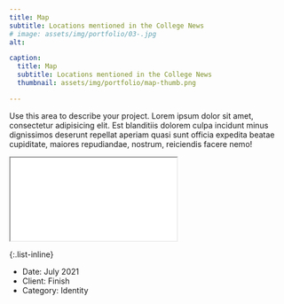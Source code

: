 ```yaml
---
title: Map
subtitle: Locations mentioned in the College News
# image: assets/img/portfolio/03-.jpg 
alt:

caption:
  title: Map
  subtitle: Locations mentioned in the College News
  thumbnail: assets/img/portfolio/map-thumb.png

---
```


Use this area to describe your project. Lorem ipsum dolor sit amet, consectetur adipisicing elit. Est blanditiis dolorem culpa incidunt minus dignissimos deserunt repellat aperiam quasi sunt officia expedita beatae cupiditate, maiores repudiandae, nostrum, reiciendis facere nemo!

<div class="embed-responsive embed-responsive-4by3">
<iframe class="embed-responsive-item" src="viz/map.html" allowfullscreen></iframe>
</div>


{:.list-inline}
- Date: July 2021
- Client: Finish
- Category: Identity

